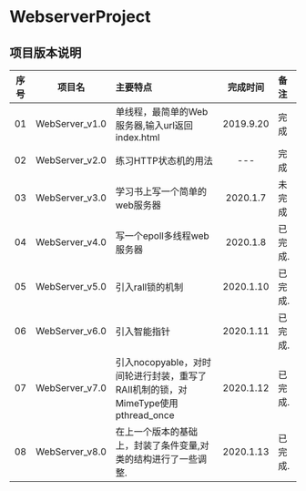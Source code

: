 # WebserverProject

## 项目版本说明

|  序号   | 项目名 | 主要特点 | 完成时间 |备注|
|  :-:   |  :-:   |   :- | :-: | :-|
|01 | WebServer_v1.0|单线程，最简单的Web服务器,输入url返回index.html | 2019.9.20|完成|
|02|WebServer_v2.0| 练习HTTP状态机的用法|---|完成|
|03|WebServer_v3.0|学习书上写一个简单的web服务器|2020.1.7|未完成|
|04|WebServer_v4.0|写一个epoll多线程web服务器|2020.1.8|已完成.|
|05|WebServer_v5.0|引入rall锁的机制|2020.1.10|已完成.|
|06|WebServer_v6.0|引入智能指针|2020.1.11|已完成.|
|07|WebServer_v7.0|引入nocopyable，对时间轮进行封装，重写了RAII机制的锁，对MimeType使用pthread_once|2020.1.12|已完成.|
|08|WebServer_v8.0|在上一个版本的基础上，封装了条件变量,对类的结构进行了一些调整.|2020.1.13|已完成.|
